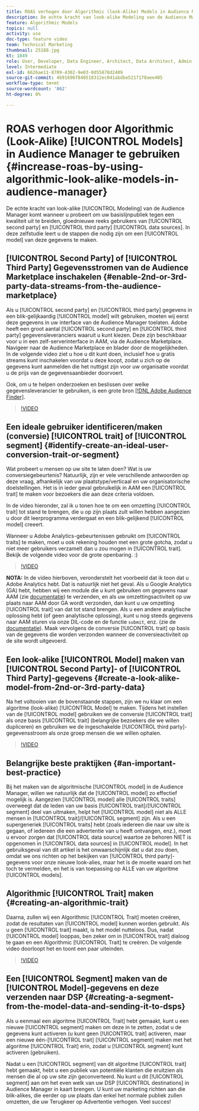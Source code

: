 ```yaml
---
title: ROAS verhogen door Algorithmic (look-Alike) Models in Audience Manager te gebruiken
description: De echte kracht van look-alike Modeling van de Audience Manager komt wanneer u probeert uw basislijnpubliek tegen een kwaliteit uit te breiden, gloednieuwe reeks gebruikers van de tweede en derde gegevensbronnen. Leer in deze zelfstudie de stappen om een model te maken van deze gegevens.
feature: Algorithmic Models
topics: null
activity: use
doc-type: feature video
team: Technical Marketing
thumbnail: 25188.jpg
kt: 1849
role: User, Developer, Data Engineer, Architect, Data Architect, Admin, Leader
level: Intermediate
exl-id: 6626ae11-8709-4302-9e03-0d55878d2409
source-git-commit: 4b91696f840518312ec041abdbe5217178aee405
workflow-type: tm+mt
source-wordcount: '862'
ht-degree: 0%

---
```


# ROAS verhogen door Algorithmic (Look-Alike) [!UICONTROL Models] in Audience Manager te gebruiken {#increase-roas-by-using-algorithmic-look-alike-models-in-audience-manager}

De echte kracht van look-alike [!UICONTROL Modeling] van de Audience Manager komt wanneer u probeert om uw basislijnpubliek tegen een kwaliteit uit te breiden, gloednieuwe reeks gebruikers van [!UICONTROL second party] en [!UICONTROL third party] [!UICONTROL data sources]. In deze zelfstudie leert u de stappen die nodig zijn om een [!UICONTROL model] van deze gegevens te maken.

## [!UICONTROL Second Party] of [!UICONTROL Third Party] Gegevensstromen van de Audience Marketplace inschakelen {#enable-2nd-or-3rd-party-data-streams-from-the-audience-marketplace}

Als u [!UICONTROL second party] en [!UICONTROL third party] gegevens in een blik-gelijkaardig [!UICONTROL model] wilt gebruiken, moeten wij eerst deze gegevens in uw interface van de Audience Manager toelaten. Adobe heeft een groot aantal [!UICONTROL second party] en [!UICONTROL third party] gegevensleveranciers waaruit u kunt kiezen. Deze zijn beschikbaar voor u in een zelf-serverinterface in AAM, via de Audience Marketplace. Navigeer naar de Audience Marketplace en blader door de mogelijkheden. In de volgende video ziet u hoe u dit kunt doen, inclusief hoe u gratis streams kunt inschakelen voordat u deze koopt, zodat u zich op de gegevens kunt aanmelden die het nuttigst zijn voor uw organisatie voordat u de prijs van de gegevensaanbieder doorvoert.

Ook, om u te helpen onderzoeken en beslissen over welke gegevensleverancier te gebruiken, is een grote bron [[!DNL Adobe Audience Finder]](https://www.adobe-audience-finder.com/).

>[!VIDEO](https://video.tv.adobe.com/v/25188/?quality=12)

## Een ideale gebruiker identificeren/maken (conversie) [!UICONTROL trait] of [!UICONTROL segment] {#identify-create-an-ideal-user-conversion-trait-or-segment}

Wat probeert u mensen op uw site te laten doen? Wat is uw conversiegebeurtenis? Natuurlijk, zijn er vele verschillende antwoorden op deze vraag, afhankelijk van uw plaatstype/verticaal en uw organisatorische doelstellingen. Het is in ieder geval gebruikelijk in AAM een [!UICONTROL trait] te maken voor bezoekers die aan deze criteria voldoen.

In de video hieronder, zal ik u tonen hoe te om een omzetting [!UICONTROL trait] tot stand te brengen, die u op zijn plaats zult willen hebben aangezien u door dit leerprogramma verdergaat en een blik-gelijkend [!UICONTROL model] creeert.

Wanneer u Adobe Analytics-gebeurtenissen gebruikt om [!UICONTROL traits] te maken, moet u ook rekening houden met een grote gotcha, zodat u niet meer gebruikers verzamelt dan u zou mogen in [!UICONTROL trait]. Bekijk de volgende video voor de grote openbaring. :)

>[!VIDEO](https://video.tv.adobe.com/v/23431/?quality=12)

**NOTA:** In de video hierboven, veronderstelt het voorbeeld dat ik toon dat u Adobe Analytics hebt. Dat is natuurlijk niet het geval. Als u Google Analytics (GA) hebt, hebben wij een module die u kunt gebruiken om gegevens naar AAM (zie [documentatie](https://marketing.adobe.com/resources/help/en_US/aam/dil-google-universal-analytics.html)) te verzenden, en als uw omzettingsactiviteit op uw plaats naar AAM door GA wordt verzonden, dan kunt u uw omzetting [!UICONTROL trait] van dat tot stand brengen. Als u een andere analytische oplossing hebt (of geen analytische oplossing), kunt u nog steeds gegevens naar AAM sturen via onze DIL-code en de functie `submit`, enz. (zie de [documentatie](https://marketing.adobe.com/resources/help/en_US/aam/c_dil.html)). Maak vervolgens de conversie [!UICONTROL trait] op basis van de gegevens die worden verzonden wanneer de conversieactiviteit op de site wordt uitgevoerd.

## Een look-alike [!UICONTROL Model] maken van [!UICONTROL Second Party]- of [!UICONTROL Third Party]-gegevens {#create-a-look-alike-model-from-2nd-or-3rd-party-data}

Na het voltooien van de bovenstaande stappen, zijn we nu klaar om een algoritme (look-alike) [!UICONTROL Model] te maken. Tijdens het instellen van de [!UICONTROL model] gebruiken we de conversie [!UICONTROL trait] als onze basis [!UICONTROL trait] (belangrijke bezoekers die we willen dupliceren) en gebruiken we de ingeschakelde [!UICONTROL third party]-gegevensstroom als onze groep mensen die we willen ophalen.

>[!VIDEO](https://video.tv.adobe.com/v/25190/?quality-12)

## Belangrijke beste praktijken {#an-important-best-practice}

Bij het maken van de algoritmische [!UICONTROL model] in de Audience Manager, willen we natuurlijk dat de [!UICONTROL model] zo effectief mogelijk is. Aangezien [!UICONTROL model] alle [!UICONTROL traits] overweegt dat de leden van uw basis [!UICONTROL trait]/[!UICONTROL segment] deel van uitmaken, helpt het [!UICONTROL model] niet als ALLE mensen in [!UICONTROL trait]/[!UICONTROL segment] zijn. Als u een supergeneriek [!UICONTROL traits] hebt (zoals iedereen die naar uw site is gegaan, of iedereen die een advertentie van u heeft ontvangen, enz.), moet u ervoor zorgen dat [!UICONTROL data source] waartoe ze behoren NIET is opgenomen in [!UICONTROL data sources] in [!UICONTROL model]. In het gebruiksgeval van dit artikel is het onwaarschijnlijk dat u dat zou doen, omdat we ons richten op het bekijken van [!UICONTROL third party]-gegevens voor onze nieuwe look-alies, maar het is de moeite waard om het toch te vermelden, en het is van toepassing op ALLE van uw algoritme [!UICONTROL models].

## Algorithmic [!UICONTROL Trait] maken {#creating-an-algorithmic-trait}

Daarna, zullen wij een Algorithmic [!UICONTROL Trait] moeten creëren, zodat de resultaten van [!UICONTROL model] kunnen worden gebruikt. Als u geen [!UICONTROL trait] maakt, is het model nutteloos. Dus, nadat [!UICONTROL model] looppas, ben zeker om in [!UICONTROL trait] dialoog te gaan en een Algorithmic [!UICONTROL Trait] te creëren. De volgende video doorloopt het en toont een paar uiteinden.

>[!VIDEO](https://video.tv.adobe.com/v/25191/?quality=12)

## Een [!UICONTROL Segment] maken van de [!UICONTROL Model]-gegevens en deze verzenden naar DSP {#creating-a-segment-from-the-model-data-and-sending-it-to-dsps}

Als u eenmaal een algoritme [!UICONTROL Trait] hebt gemaakt, kunt u een nieuwe [!UICONTROL segment] maken om deze in te zetten, zodat u de gegevens kunt activeren (u kunt geen [!UICONTROL trait] activeren, maar een nieuwe één-[!UICONTROL trait] [!UICONTROL segment] maken met het algoritme [!UICONTROL Trait] erin, zodat u [!UICONTROL segment] kunt activeren (gebruiken).

Nadat u een [!UICONTROL segment] van dit algoritme [!UICONTROL trait] hebt gemaakt, hebt u een publiek van potentiële klanten die eruitzien als mensen die al op uw site zijn geconverteerd. Nu kunt u dit [!UICONTROL segment] aan om het even welk van uw DSP [!UICONTROL destinations] in Audience Manager in kaart brengen. U kunt uw marketing richten aan die blik-alikes, die eerder op uw plaats dan enkel het normale publiek zullen omzetten, die uw Terugkeer op Advertentie verhogen. Veel succes!
